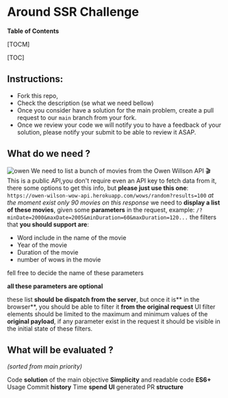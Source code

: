 # Around SSR Challenge
**Table of Contents**

[TOCM]

[TOC]

## Instructions:
* Fork this repo,
* Check the description (se what we need bellow)
* Once you consider have a solution for the main problem, create a pull request to our `main` branch from your fork.
* Once we review your code we will notify you to have a feedback of your solution, please notify your submit to be able to review it ASAP.

## What do we need ?
![owen](https://owen-wilson-wow-api.herokuapp.com/static/media/Logo.3b55998c204f27064b30.png "owen")
We need to list a bunch of movies from the Owen Willson API  🎬
This is a public API,you don't require even an API key to fetch data from it, there some options to get this info, but **please just use this one**:
`https://owen-wilson-wow-api.herokuapp.com/wows/random?results=100`
*at the moment exist only 90 movies on this response*
we need to **display a list of these movies**, given some **parameters** in the request, example:
`/?minDate=2000&maxDate=2005&minDuration=60&maxDuration=120...`
the filters that **you should support are**:
- Word include in the name of the movie
- Year of the movie
- Duration of the movie
- number of wows in the movie

fell free to decide the name of these parameters

**all these parameters are optional**

these list **should be dispatch from the server**, but once it is** in the browser**, you should be able to filter it **from the original request** UI filter elements should be limited to the maximum and minimum values of the **original payload**,
if any parameter exist in the request it should be visible in the initial state of these filters.

## What will be evaluated ? 
*(sorted from main priority)*

Code **solution** of the main objective
**Simplicity** and readable code
**ES6+** Usage
Commit **history**
Time **spend**
**UI** generated
PR **structure**
